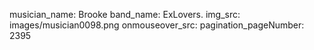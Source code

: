 musician_name: Brooke
band_name: ExLovers.
img_src: images/musician0098.png
onmouseover_src: 
pagination_pageNumber: 2395